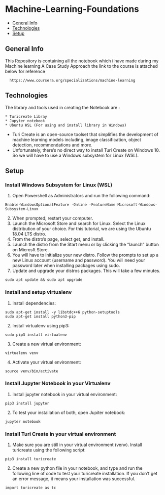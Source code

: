 # Machine-Learning-Foundations
* [General Info](#general-info)
* [Technologies](#techologies)
* [Setup](#setup)
## General Info
This Repository is containing all the notebook which i have made during my Machine learning A Case Study Approach the link to the course is attached below for reference
```
  https://www.coursera.org/specializations/machine-learning
```

## Technologies
The library and tools used in creating the Notebook are :
```
* Turicreate Libray
* Jupyter notebook
* Ubuntu WSL (For using and install library in Windows)
```
* Turi Create is an open-source toolset that simplifies the development of machine learning models including, image classification, object detection, recommendations and more.
* Unfortunately, there’s no direct way to install Turi Create on Windows 10. So we will have to use a Windows subsystem for Linux (WSL).
## Setup

### Install Windows Subsystem for Linux (WSL)
1. Open Powershell as Administrators and run the following command:
```
Enable-WindowsOptionalFeature -Online -FeatureName Microsoft-Windows-Subsystem-Linux
```
2. When prompted, restart your computer.
3. Launch the Microsoft Store and search for Linux. Select the Linux distribution of your choice. For this tutorial, we are using the Ubuntu 18.04 LTS distro.
4. From the distro’s page, select get, and install.
5. Launch the distro from the Start menu or by clicking the “launch” button on Microsft Store.
6. You will have to initialize your new distro. Follow the prompts to set up a new Linux account (username and password). You will need your password later when installing packages using sudo.
7. Update and upgrade your distros packages. This will take a few minutes.
```
sudo apt update && sudo apt upgrade
```
### Install and setup virtualenv
1. Install dependencies:
```
sudo apt-get install -y libstdc++6 python-setuptools
sudo apt-get install python3-pip
```
2. Install virtualenv using pip3:
```
sudo pip3 install virtualenv 
```
3. Create a new virtual environment:
```
virtualenv venv
```
4. Activate your virtual environment:
```
source venv/bin/activate
```
### Install Jupyter Notebook in your Virtualenv
1. Install jupyter notebook in your virtual environment:
```
pip3 install jupyter
```
2. To test your installation of both, open Jupiter notebook:
```
jupyter notebook
```
### Install Turi Create in your virtual environment
1. Make sure you are still in your virtual environment (venv). Install turicreate using the following script:
```
pip3 install turicreate
```
2. Create a new python file in your notebook, and type and run the following line of code to test your turicreate installation. If you don’t get an error message, it means your installation was successful.
```
import turicreate as tc
```
